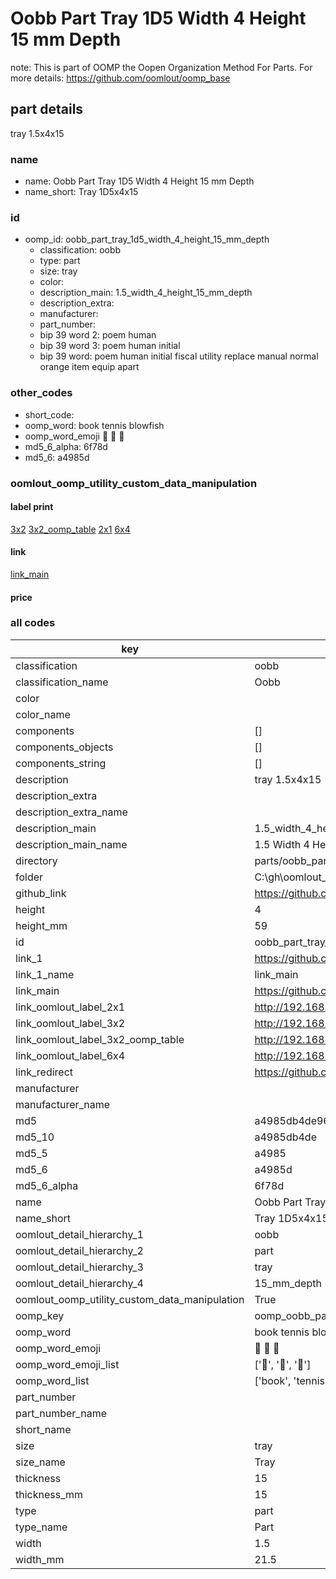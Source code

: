 # Oobb Part Tray 1D5 Width 4 Height 15 mm Depth  

note: This is part of OOMP the Oopen Organization Method For Parts. For more details: https://github.com/oomlout/oomp_base

##  part details
  



tray 1.5x4x15



### name
* name: Oobb Part Tray 1D5 Width 4 Height 15 mm Depth
* name_short: Tray 1D5x4x15 
### id
* oomp_id: oobb_part_tray_1d5_width_4_height_15_mm_depth
  * classification: oobb
  * type: part
  * size: tray
  * color: 
  * description_main: 1.5_width_4_height_15_mm_depth
  * description_extra: 
  * manufacturer: 
  * part_number: 
  * bip 39 word 2: poem human
  * bip 39 word 3: poem human initial
  * bip 39 word: poem human initial fiscal utility replace manual normal orange item equip apart

### other_codes
* short_code: 
* oomp_word: book tennis blowfish
* oomp_word_emoji :book: :tennis: :blowfish:
* md5_6_alpha: 6f78d
* md5_6: a4985d






### oomlout_oomp_utility_custom_data_manipulation
#### label print
[3x2](http://192.168.1.245:1112/?label=oomp%206f78d)
[3x2_oomp_table](http://192.168.1.108:1112/?label=oomp%206f78d)
[2x1](http://192.168.1.242:1112/?label=oomp%206f78d)
[6x4](http://192.168.1.55:1112/?label=oomp%206f78d)    

#### link

[link_main](https://github.com/oomlout/oomlout_oobb_version_4_generated_parts/tree/main/navigation_oomp/oobb/part/tray/1.5_width_4_height_15_mm_depth/part)                              

#### price







### all codes 
| key | value |  
| --- | --- |  
| classification | oobb |  
| classification_name | Oobb |  
| color |  |  
| color_name |  |  
| components | [] |  
| components_objects | [] |  
| components_string | [] |  
| description | tray 1.5x4x15 |  
| description_extra |  |  
| description_extra_name |  |  
| description_main | 1.5_width_4_height_15_mm_depth |  
| description_main_name | 1.5 Width 4 Height 15 mm Depth |  
| directory | parts/oobb_part_tray_1d5_width_4_height_15_mm_depth |  
| folder | C:\gh\oomlout_oobb_version_4_generated_parts\parts\oobb_part_tray_1d5_width_4_height_15_mm_depth |  
| github_link | https://github.com/oomlout/oomlout_oomp_part_src/tree/main/parts/oobb_part_tray_1d5_width_4_height_15_mm_depth |  
| height | 4 |  
| height_mm | 59 |  
| id | oobb_part_tray_1d5_width_4_height_15_mm_depth |  
| link_1 | https://github.com/oomlout/oomlout_oobb_version_4_generated_parts/tree/main/navigation_oomp/oobb/part/tray/1.5_width_4_height_15_mm_depth/part |  
| link_1_name | link_main |  
| link_main | https://github.com/oomlout/oomlout_oobb_version_4_generated_parts/tree/main/navigation_oomp/oobb/part/tray/1.5_width_4_height_15_mm_depth/part |  
| link_oomlout_label_2x1 | http://192.168.1.242:1112/?label=oomp%206f78d |  
| link_oomlout_label_3x2 | http://192.168.1.245:1112/?label=oomp%206f78d |  
| link_oomlout_label_3x2_oomp_table | http://192.168.1.108:1112/?label=oomp%206f78d |  
| link_oomlout_label_6x4 | http://192.168.1.55:1112/?label=oomp%206f78d |  
| link_redirect | https://github.com/oomlout/oomlout_oobb_version_4_generated_parts/tree/main/parts/oobb_tray_1d5_04_15 |  
| manufacturer |  |  
| manufacturer_name |  |  
| md5 | a4985db4de9630eedb782578e7dbb538 |  
| md5_10 | a4985db4de |  
| md5_5 | a4985 |  
| md5_6 | a4985d |  
| md5_6_alpha | 6f78d |  
| name | Oobb Part Tray 1D5 Width 4 Height 15 mm Depth |  
| name_short | Tray 1D5x4x15  |  
| oomlout_detail_hierarchy_1 | oobb |  
| oomlout_detail_hierarchy_2 | part |  
| oomlout_detail_hierarchy_3 | tray |  
| oomlout_detail_hierarchy_4 | 15_mm_depth |  
| oomlout_oomp_utility_custom_data_manipulation | True |  
| oomp_key | oomp_oobb_part_tray_1d5_width_4_height_15_mm_depth |  
| oomp_word | book tennis blowfish |  
| oomp_word_emoji | :book: :tennis: :blowfish: |  
| oomp_word_emoji_list | [':book:', ':tennis:', ':blowfish:'] |  
| oomp_word_list | ['book', 'tennis', 'blowfish'] |  
| part_number |  |  
| part_number_name |  |  
| short_name |  |  
| size | tray |  
| size_name | Tray |  
| thickness | 15 |  
| thickness_mm | 15 |  
| type | part |  
| type_name | Part |  
| width | 1.5 |  
| width_mm | 21.5 |  
